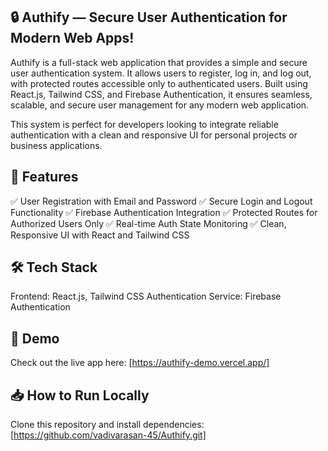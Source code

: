 ## 🔒 Authify — Secure User Authentication for Modern Web Apps!

Authify is a full-stack web application that provides a simple and secure user authentication system. It allows users to register, log in, and log out, with protected routes accessible only to authenticated users. Built using React.js, Tailwind CSS, and Firebase Authentication, it ensures seamless, scalable, and secure user management for any modern web application.

This system is perfect for developers looking to integrate reliable authentication with a clean and responsive UI for personal projects or business applications.

## 🚀 Features

✅ User Registration with Email and Password
✅ Secure Login and Logout Functionality
✅ Firebase Authentication Integration
✅ Protected Routes for Authorized Users Only
✅ Real-time Auth State Monitoring
✅ Clean, Responsive UI with React and Tailwind CSS

## 🛠️ Tech Stack

Frontend: React.js, Tailwind CSS
Authentication Service: Firebase Authentication

## 🚀 Demo

Check out the live app here: [https://authify-demo.vercel.app/]

## 📥 How to Run Locally

Clone this repository and install dependencies:
[https://github.com/vadivarasan-45/Authify.git]
